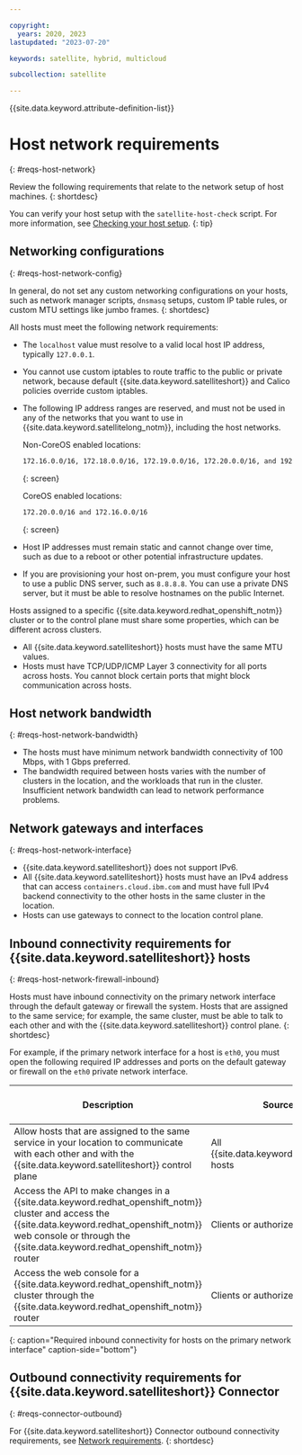 ```yaml
---

copyright:
  years: 2020, 2023
lastupdated: "2023-07-20"

keywords: satellite, hybrid, multicloud

subcollection: satellite

---
```


{{site.data.keyword.attribute-definition-list}}

# Host network requirements
{: #reqs-host-network}

Review the following requirements that relate to the network setup of host machines.
{: shortdesc}


You can verify your host setup with the `satellite-host-check` script. For more information, see [Checking your host setup](/docs/satellite?topic=satellite-host-network-check).
{: tip}


## Networking configurations
{: #reqs-host-network-config}

In general, do not set any custom networking configurations on your hosts, such as network manager scripts, `dnsmasq` setups, custom IP table rules, or custom MTU settings like jumbo frames.
{: shortdesc}

All hosts must meet the following network requirements:
- The `localhost` value must resolve to a valid local host IP address, typically `127.0.0.1`.
- You cannot use custom iptables to route traffic to the public or private network, because default {{site.data.keyword.satelliteshort}} and Calico policies override custom iptables.
- The following IP address ranges are reserved, and must not be used in any of the networks that you want to use in {{site.data.keyword.satellitelong_notm}}, including the host networks.

    Non-CoreOS enabled locations:
    ```sh
    172.16.0.0/16, 172.18.0.0/16, 172.19.0.0/16, 172.20.0.0/16, and 192.168.255.0/24
    ```
    {: screen}
    
    CoreOS enabled locations:
    ```sh
    172.20.0.0/16 and 172.16.0.0/16
    ```
    {: screen}

- Host IP addresses must remain static and cannot change over time, such as due to a reboot or other potential infrastructure updates.
- If you are provisioning your host on-prem, you must configure your host to use a public DNS server, such as `8.8.8.8`. You can use a private DNS server, but it must be able to resolve hostnames on the public Internet.

Hosts assigned to a specific {{site.data.keyword.redhat_openshift_notm}} cluster or to the control plane must share some properties, which can be different across clusters.
- All {{site.data.keyword.satelliteshort}} hosts must have the same MTU values.
- Hosts must have TCP/UDP/ICMP Layer 3 connectivity for all ports across hosts. You cannot block certain ports that might block communication across hosts.

## Host network bandwidth
{: #reqs-host-network-bandwidth}

- The hosts must have minimum network bandwidth connectivity of 100 Mbps, with 1 Gbps preferred.
- The bandwidth required between hosts varies with the number of clusters in the location, and the workloads that run in the cluster. Insufficient network bandwidth can lead to network performance problems.

## Network gateways and interfaces
{: #reqs-host-network-interface}

- {{site.data.keyword.satelliteshort}} does not support IPv6.
- All {{site.data.keyword.satelliteshort}} hosts must have an IPv4 address that can access `containers.cloud.ibm.com` and must have full IPv4 backend connectivity to the other hosts in the same cluster in the location.
- Hosts can use gateways to connect to the location control plane.

## Inbound connectivity requirements for {{site.data.keyword.satelliteshort}} hosts
{: #reqs-host-network-firewall-inbound}

Hosts must have inbound connectivity on the primary network interface through the default gateway or firewall the system. Hosts that are assigned to the same service; for example, the same cluster, must be able to talk to each other and with the {{site.data.keyword.satelliteshort}} control plane.
{: shortdesc}

For example, if the primary network interface for a host is `eth0`, you must open the following required IP addresses and ports on the default gateway or firewall on the `eth0` private network interface.

|Description|Source IP|Destination IP|Protocol and ports|
| --- | --- | --- | --- |
| Allow hosts that are assigned to the same service in your location to communicate with each other and with the {{site.data.keyword.satelliteshort}} control plane | All {{site.data.keyword.satelliteshort}} hosts | All {{site.data.keyword.satelliteshort}} hosts | All ports and protocols |
| Access the API to make changes in a {{site.data.keyword.redhat_openshift_notm}} cluster and access the {{site.data.keyword.redhat_openshift_notm}} web console or through the {{site.data.keyword.redhat_openshift_notm}} router | Clients or authorized users | Control plane hosts | TCP 30000 - 32767 |
| Access the web console for a {{site.data.keyword.redhat_openshift_notm}} cluster through the {{site.data.keyword.redhat_openshift_notm}} router | Clients or authorized users | {{site.data.keyword.redhat_openshift_notm}} cluster hosts | TCP 443 |
{: caption="Required inbound connectivity for hosts on the primary network interface" caption-side="bottom"}

## Outbound connectivity requirements for {{site.data.keyword.satelliteshort}} Connector
{: #reqs-connector-outbound}

For {{site.data.keyword.satelliteshort}} Connector outbound connectivity requirements, see [Network requirements](/docs/satellite?topic=satellite-understand-connectors#network-requirements).
{: shortdesc}


